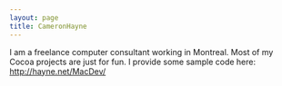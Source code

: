 ```yaml
---
layout: page
title: CameronHayne
---
```


I am a freelance computer consultant working in Montreal.
Most of my Cocoa projects are just for fun.
I provide some sample code here: http://hayne.net/MacDev/

